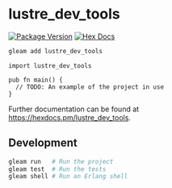 # lustre_dev_tools

[![Package Version](https://img.shields.io/hexpm/v/lustre_dev_tools)](https://hex.pm/packages/lustre_dev_tools)
[![Hex Docs](https://img.shields.io/badge/hex-docs-ffaff3)](https://hexdocs.pm/lustre_dev_tools/)

```sh
gleam add lustre_dev_tools
```
```gleam
import lustre_dev_tools

pub fn main() {
  // TODO: An example of the project in use
}
```

Further documentation can be found at <https://hexdocs.pm/lustre_dev_tools>.

## Development

```sh
gleam run   # Run the project
gleam test  # Run the tests
gleam shell # Run an Erlang shell
```
